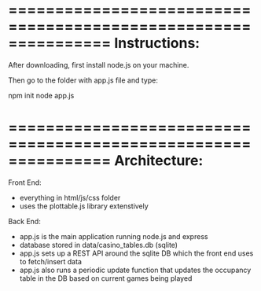 ===============================================================
Instructions:
===============================================================
After downloading, first install node.js on your machine. 

Then go to the folder with app.js file and type:

npm init
node app.js

===============================================================
Architecture:
===============================================================
Front End: 

- everything in html/js/css folder
- uses the plottable.js library extenstively

Back End: 

- app.js is the main application running node.js and express 
- database stored in data/casino_tables.db (sqlite)
- app.js sets up a REST API around the sqlite DB which the front end uses to fetch/insert data
- app.js also runs a periodic update function that updates the occupancy table in the DB based on current games being played



